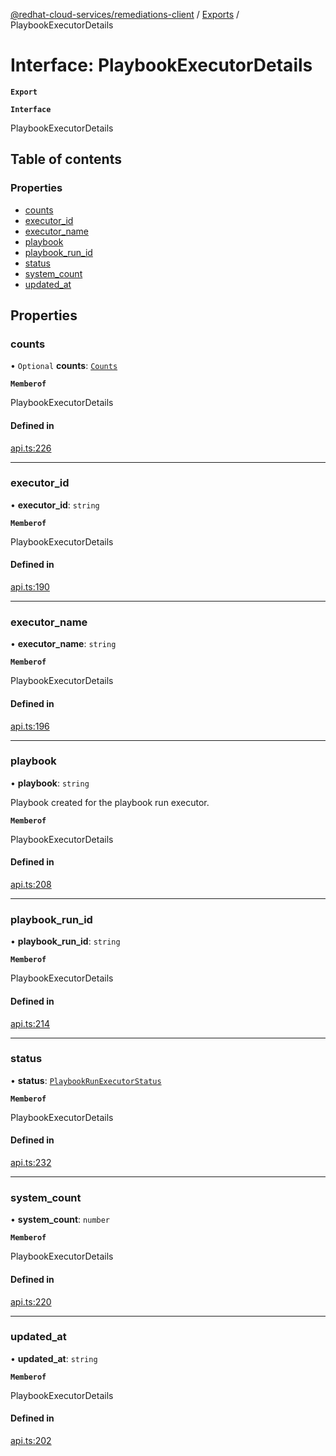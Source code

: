 [@redhat-cloud-services/remediations-client](../README.md) / [Exports](../modules.md) / PlaybookExecutorDetails

# Interface: PlaybookExecutorDetails

**`Export`**

**`Interface`**

PlaybookExecutorDetails

## Table of contents

### Properties

- [counts](PlaybookExecutorDetails.md#counts)
- [executor\_id](PlaybookExecutorDetails.md#executor_id)
- [executor\_name](PlaybookExecutorDetails.md#executor_name)
- [playbook](PlaybookExecutorDetails.md#playbook)
- [playbook\_run\_id](PlaybookExecutorDetails.md#playbook_run_id)
- [status](PlaybookExecutorDetails.md#status)
- [system\_count](PlaybookExecutorDetails.md#system_count)
- [updated\_at](PlaybookExecutorDetails.md#updated_at)

## Properties

### counts

• `Optional` **counts**: [`Counts`](Counts.md)

**`Memberof`**

PlaybookExecutorDetails

#### Defined in

[api.ts:226](https://github.com/RedHatInsights/javascript-clients/blob/master/packages/remediations/api.ts#L226)

___

### executor\_id

• **executor\_id**: `string`

**`Memberof`**

PlaybookExecutorDetails

#### Defined in

[api.ts:190](https://github.com/RedHatInsights/javascript-clients/blob/master/packages/remediations/api.ts#L190)

___

### executor\_name

• **executor\_name**: `string`

**`Memberof`**

PlaybookExecutorDetails

#### Defined in

[api.ts:196](https://github.com/RedHatInsights/javascript-clients/blob/master/packages/remediations/api.ts#L196)

___

### playbook

• **playbook**: `string`

Playbook created for the playbook run executor.

**`Memberof`**

PlaybookExecutorDetails

#### Defined in

[api.ts:208](https://github.com/RedHatInsights/javascript-clients/blob/master/packages/remediations/api.ts#L208)

___

### playbook\_run\_id

• **playbook\_run\_id**: `string`

**`Memberof`**

PlaybookExecutorDetails

#### Defined in

[api.ts:214](https://github.com/RedHatInsights/javascript-clients/blob/master/packages/remediations/api.ts#L214)

___

### status

• **status**: [`PlaybookRunExecutorStatus`](../enums/PlaybookRunExecutorStatus.md)

**`Memberof`**

PlaybookExecutorDetails

#### Defined in

[api.ts:232](https://github.com/RedHatInsights/javascript-clients/blob/master/packages/remediations/api.ts#L232)

___

### system\_count

• **system\_count**: `number`

**`Memberof`**

PlaybookExecutorDetails

#### Defined in

[api.ts:220](https://github.com/RedHatInsights/javascript-clients/blob/master/packages/remediations/api.ts#L220)

___

### updated\_at

• **updated\_at**: `string`

**`Memberof`**

PlaybookExecutorDetails

#### Defined in

[api.ts:202](https://github.com/RedHatInsights/javascript-clients/blob/master/packages/remediations/api.ts#L202)
